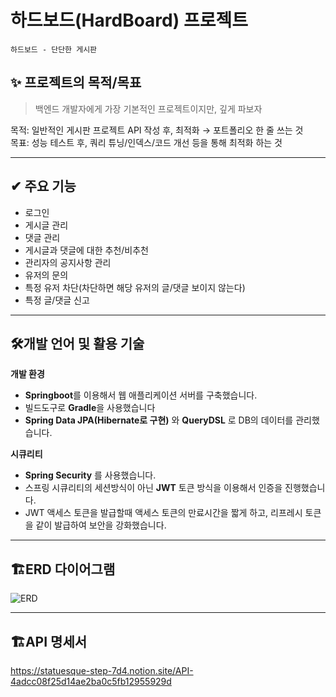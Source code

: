# 하드보드(HardBoard) 프로젝트

`하드보드 - 단단한 게시판`

## ✨ 프로젝트의 목적/목표  
> 백엔드 개발자에게 가장 기본적인 프로젝트이지만, 깊게 파보자

목적: 일반적인 게시판 프로젝트 API 작성 후, 최적화 → 포트폴리오 한 줄 쓰는 것  
목표: 성능 테스트 후, 쿼리 튜닝/인덱스/코드 개선 등을 통해 최적화 하는 것

---
## ✔ 주요 기능

- 로그인
- 게시글 관리
- 댓글 관리
- 게시글과 댓글에 대한 추천/비추천
- 관리자의 공지사항 관리
- 유저의 문의
- 특정 유저 차단(차단하면 해당 유저의 글/댓글 보이지 않는다)
- 특정 글/댓글 신고

---
## 🛠️개발 언어 및 활용 기술

**개발 환경**

- **Springboot**를 이용해서 웹 애플리케이션 서버를 구축했습니다.
- 빌드도구로 **Gradle**을 사용했습니다
- **Spring Data JPA(Hibernate로 구현)** 와 **QueryDSL** 로 DB의 데이터를 관리했습니다.

**시큐리티**

- **Spring Security** 를 사용했습니다.
- 스프링 시큐리티의 세션방식이 아닌 **JWT** 토큰 방식을 이용해서 인증을 진행했습니다.
- JWT 액세스 토큰을 발급할때 액세스 토큰의 만료시간을 짧게 하고, 리프레시 토큰을 같이 발급하여 보안을 강화했습니다.

---
## 🏗️ERD 다이어그램
![ERD](https://github.com/Hansanghyun-github/HardBoard/assets/56988779/7383d70b-ea72-4925-8e7a-4b7f325f0587)

---
## 🏗️API 명세서
https://statuesque-step-7d4.notion.site/API-4adcc08f25d14ae2ba0c5fb12955929d
